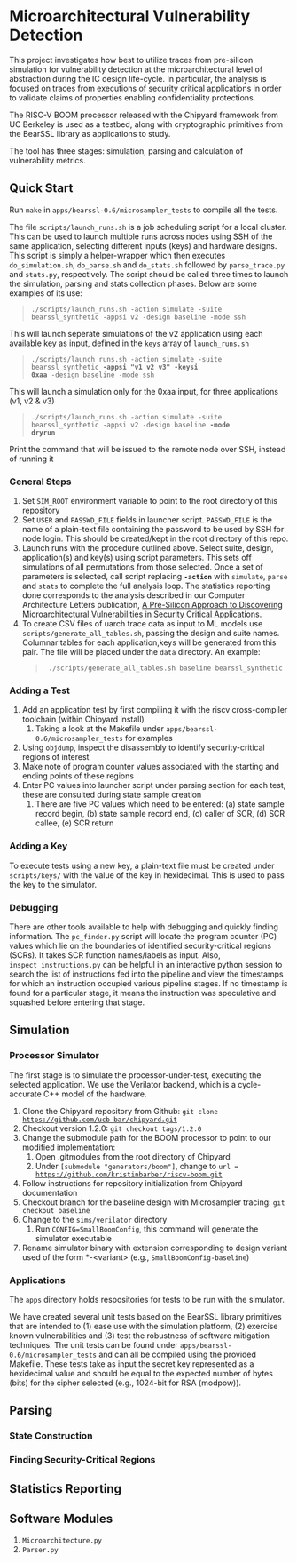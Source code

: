 # Microarchitectural Vulnerability Detection
This project investigates how best to utilize traces from pre-silicon simulation for vulnerability detection at the microarchitectural level of abstraction during the IC design life-cycle.  In particular, the analysis is focused on traces from executions of security critical applications in order to validate claims of properties enabling confidentiality protections.

The RISC-V BOOM processor released with the Chipyard framework from UC Berkeley is used as a testbed, along with cryptographic primitives from the BearSSL library as applications to study.

The tool has three stages: simulation, parsing and calculation of vulnerability metrics.

## Quick Start

Run <code>make</code> in <code>apps/bearssl-0.6/microsampler_tests</code> to compile all the tests.

The file <code>scripts/launch_runs.sh</code> is a job scheduling script for a local cluster. This can be used to launch multiple runs across nodes using SSH of the same application, selecting different inputs (keys) and hardware designs. This script is simply a helper-wrapper which then executes <code>do_simulation.sh</code>, <code>do_parse.sh</code> and <code>do_stats.sh</code> followed by <code>parse_trace.py</code> and <code>stats.py</code>, respectively.
The script should be called three times to launch the simulation, parsing and stats collection phases. Below are some examples of its use:  
> <code>./scripts/launch_runs.sh -action simulate -suite bearssl_synthetic -appsi v2 -design baseline -mode ssh</code>    

This will launch seperate simulations of the v2 application using each available key as input, defined in the <code>keys</code> array of <code>launch_runs.sh</code>

> <code>./scripts/launch_runs.sh -action simulate -suite bearssl_synthetic  **-appsi "v1 v2 v3"**  **-keysi 0xaa** -design baseline -mode ssh</code> 
   
This will launch a simulation only for the 0xaa input, for three applications (v1, v2 & v3)

> <code>./scripts/launch_runs.sh -action simulate -suite bearssl_synthetic -appsi v2 -design baseline **-mode dryrun**</code> 

Print the command that will be issued to the remote node over SSH, instead of running it

### General Steps

1. Set <code>SIM_ROOT</code> environment variable to point to the root directory of this repository
2. Set <code>USER</code> and <code>PASSWD_FILE</code> fields in launcher script. <code>PASSWD_FILE</code> is the name of a plain-text file containing the password to be used by SSH for node login. This should be created/kept in the root directory of this repo.
3. Launch runs with the procedure outlined above. Select suite, design, application(s) and key(s) using script parameters. This sets off simulations of all permutations from those selected. Once a set of parameters is selected, call script replacing <code>**-action**</code> with <code>simulate</code>, <code>parse</code> and <code>stats</code> to complete the full analysis loop.  The statistics reporting done corresponds to the analysis described in our Computer Architecture Letters publication, [A Pre-Silicon Approach to Discovering Microarchitectural Vulnerabilities in Security Critical Applications].
4. To create CSV files of uarch trace data as input to ML models use <code>scripts/generate_all_tables.sh</code>, passing the design and suite names. Columnar tables for each application,keys will be generated from this pair. The file will be placed under the <code>data</code> directory. An example:
   > <code> ./scripts/generate_all_tables.sh baseline bearssl_synthetic </code>

### Adding a Test
1. Add an application test by first compiling it with the riscv cross-compiler toolchain (within Chipyard install)
    1. Taking a look at the Makefile under <code>apps/bearssl-0.6/microsampler_tests</code> for examples
3. Using <code>objdump</code>, inspect the disassembly to identify security-critical regions of interest
4. Make note of program counter values associated with the starting and ending points of these regions
5. Enter PC values into launcher script under parsing section for each test, these are consulted during state sample creation
    1. There are five PC values which need to be entered: (a) state sample record begin, (b) state sample record end, (c) caller of SCR, (d) SCR callee, (e) SCR return
   
### Adding a Key
To execute tests using a new key, a plain-text file must be created under <code>scripts/keys/</code> with the value of the key in hexidecimal. This is used to pass the key to the simulator.
    
### Debugging
There are other tools available to help with debugging and quickly finding information. The <code>pc_finder.py</code> script will locate the program counter (PC) values which lie on the boundaries of identified security-critical regions (SCRs). It takes SCR function names/labels as input.
Also, <code>inspect_instructions.py</code> can be helpful in an interactive python session to search the list of instructions fed into the pipeline and view the timestamps for which an instruction occupied various pipeline stages. If no timestamp is found for a particular stage, it means the instruction was speculative and squashed before entering that stage.

## Simulation

### Processor Simulator
The first stage is to simulate the processor-under-test, executing the selected application. We use the Verilator backend, which is a cycle-accurate C++ model of the hardware.

1. Clone the Chipyard repository from Github: <code>git clone https://github.com/ucb-bar/chipyard.git</code>
2. Checkout version 1.2.0: <code>git checkout tags/1.2.0</code>
3. Change the submodule path for the BOOM processor to point to our modified implementation:
    1. Open .gitmodules from the root directory of Chipyard
    2. Under <code>[submodule "generators/boom"]</code>, change to <code>url = https://github.com/kristinbarber/riscv-boom.git</code>
4. Follow instructions for repository initialization from Chipyard documentation
5. Checkout branch for the baseline design with Microsampler tracing: <code>git checkout baseline</code>
6. Change to the <code>sims/verilator</code> directory
    1. Run <code>CONFIG=SmallBoomConfig</code>, this command will generate the simulator executable
7. Rename simulator binary with extension corresponding to design variant used of the form \*-\<variant\> (e.g., <code>SmallBoomConfig-baseline</code>)

### Applications
The <code>apps</code> directory holds respositories for tests to be run with the simulator.

We have created several unit tests based on the BearSSL library primitives that are intended to (1) ease use with the simulation platform, (2) exercise known vulnerabilities and (3) test the robustness of software mitigation techniques.
The unit tests can be found under <code>apps/bearssl-0.6/microsampler_tests</code> and can all be compiled using the provided Makefile. These tests take as input the secret key represented as a hexidecimal value and should be equal to the expected number of bytes (bits) for the cipher selected (e.g., 1024-bit for RSA (modpow)).

## Parsing
### State Construction
### Finding Security-Critical Regions    

## Statistics Reporting

## Software Modules
1. <code>Microarchitecture.py</code>
2. <code>Parser.py</code>

[A Pre-Silicon Approach to Discovering Microarchitectural Vulnerabilities in Security Critical Applications]: https://ieeexplore.ieee.org/document/9713708
